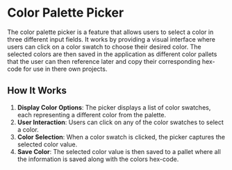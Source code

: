 # Color Palette Picker

The color palette picker is a feature that allows users to select a color in three different input fields. It works by providing a visual interface where users can click on a color swatch to choose their desired color. The selected colors are then saved in the application as different color pallets that the user can then reference later and copy their corresponding hex-code for use in there own projects.

## How It Works

1. **Display Color Options**: The picker displays a list of color swatches, each representing a different color from the palette.
2. **User Interaction**: Users can click on any of the color swatches to select a color.
3. **Color Selection**: When a color swatch is clicked, the picker captures the selected color value.
4. **Save Color**: The selected color value is then saved to a pallet where all the information is saved along with the colors hex-code.
